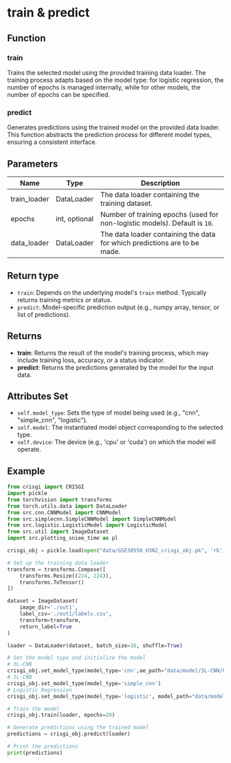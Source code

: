 # train & predict

## Function

### train
Trains the selected model using the provided training data loader. The training process adapts based on the model type: for logistic regression, the number of epochs is managed internally, while for other models, the number of epochs can be specified.

### predict
Generates predictions using the trained model on the provided data loader. This function abstracts the prediction process for different model types, ensuring a consistent interface.

## Parameters

| Name         | Type        | Description                                                                  |
|--------------|-------------|------------------------------------------------------------------------------|
| train_loader | DataLoader  | The data loader containing the training dataset.                             |
| epochs       | int, optional | Number of training epochs (used for non-logistic models). Default is `10`. |
| data_loader  | DataLoader  | The data loader containing the data for which predictions are to be made.    |

## Return type

- `train`: Depends on the underlying model's `train` method. Typically returns training metrics or status.
- `predict`: Model-specific prediction output (e.g., numpy array, tensor, or list of predictions).

## Returns

- **train**: Returns the result of the model's training process, which may include training loss, accuracy, or a status indicator.
- **predict**: Returns the predictions generated by the model for the input data.

## Attributes Set

- `self.model_type`: Sets the type of model being used (e.g., "cnn", "simple_cnn", "logistic").
- `self.model`: The instantiated model object corresponding to the selected type.
- `self.device`: The device (e.g., 'cpu' or 'cuda') on which the model will operate.

## Example

```python
from crisgi import CRISGI
import pickle
from torchvision import transforms
from torch.utils.data import DataLoader
from src.cnn.CNNModel import CNNModel
from src.simplecnn.SimpleCNNModel import SimpleCNNModel
from src.logistic.LogisticModel import LogisticModel
from src.util import ImageDataset
import src.plotting_sniee_time as pl

crisgi_obj = pickle.load(open("data/GSE30550_H3N2_crisgi_obj.pk", 'rb'))

# Set up the training data loader
transform = transforms.Compose([
    transforms.Resize((224, 224)),
    transforms.ToTensor()
])

dataset = ImageDataset(
    image_dir='./out1',
    label_csv='./out1/labels.csv',
    transform=transform,
    return_label=True
)

loader = DataLoader(dataset, batch_size=16, shuffle=True)

# Set the model type and initialize the model
# 3L-CNN
crisgi_obj.set_model_type(model_type='cnn',ae_path="data/model/3L-CNN/GSE30550_H3N2_ae_model.pth", mlp_path="data/model/3L-CNN/GSE30550_H3N2_mlp_model.pth")
# 1L-CNN
crisgi_obj.set_model_type(model_type='simple_cnn')
# Logistic Regression
crisgi_obj.set_model_type(model_type='logistic', model_path="data/model/logistic/GSE30550_H3N2_log_model.pth",device = 'cpu')

# Train the model
crisgi_obj.train(loader, epochs=20)

# Generate predictions using the trained model
predictions = crisgi_obj.predict(loader)

# Print the predictions
print(predictions)
```
